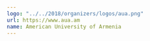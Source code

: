```yaml
---
logo: "../../2018/organizers/logos/aua.png"
url: https://www.aua.am
name: American University of Armenia
---
```

